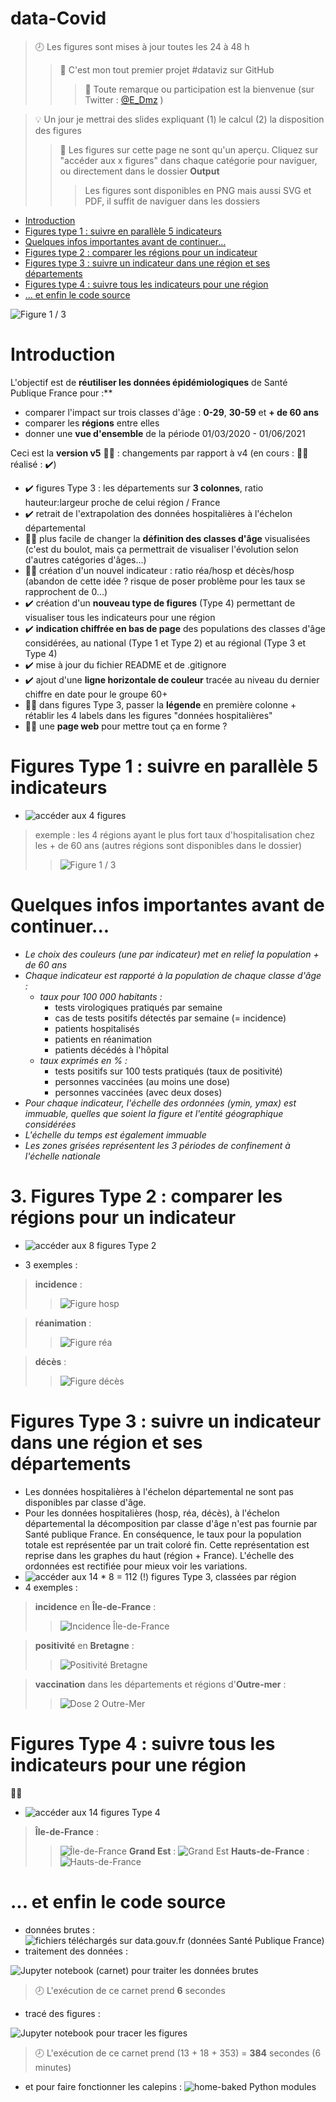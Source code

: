 # data-Covid

>:clock8: Les figures sont mises à jour toutes les 24 à 48 h
>>:hatching_chick: C'est mon tout premier projet #dataviz sur GitHub
>>>:tada: Toute remarque ou participation est la bienvenue (sur Twitter : [@E_Dmz](https://twitter.com/E_Dmz) )

>:bulb: Un jour je mettrai des slides expliquant (1) le calcul (2) la disposition des figures
>>:mag_right: Les figures sur cette page ne sont qu'un aperçu. Cliquez sur "accéder aux x figures" dans chaque catégorie pour naviguer, ou directement dans le dossier **Output**
>>>Les figures sont disponibles en PNG mais aussi SVG et PDF, il suffit de naviguer dans les dossiers

* [Introduction](#intro)
* [Figures type 1 : suivre en parallèle 5 indicateurs](#example2)
* [Quelques infos importantes avant de continuer...](#infos)
* [Figures type 2 : comparer les régions pour un indicateur](#example1)
* [Figures type 3 : suivre un indicateur dans une région et ses départements](#example3)
* [Figures type 4 : suivre tous les indicateurs pour une région](#example4)
* [... et enfin le code source](#example5)

![Figure 1 / 3](/Output/Type1/r%C3%A9gions%201%20sur%203.png)

# Introduction<a name="intro"></a>
L'objectif est de **réutiliser les données épidémiologiques** de Santé Publique France pour :**
* comparer l'impact sur trois classes d'âge : **0-29**, **30-59** et **+ de 60 ans**
* comparer les **régions** entre elles
* donner une **vue d'ensemble** de la période 01/03/2020 - 01/06/2021

Ceci est la **version v5** :construction_worker_man: :
changements par rapport à v4 (en cours : :construction_worker_man: réalisé : :heavy_check_mark:)
* :heavy_check_mark: figures Type 3 : les départements sur **3 colonnes**, ratio hauteur:largeur proche de celui région / France
* :heavy_check_mark: retrait de l'extrapolation des données hospitalières à l'échelon départemental
* :construction_worker_man: plus facile de changer la **définition des classes d'âge** visualisées (c'est du boulot, mais ça permettrait de visualiser l'évolution selon d'autres catégories d'âges...)
* :construction_worker_man: création d'un nouvel indicateur : ratio réa/hosp et décès/hosp (abandon de cette idée ? risque de poser problème pour les taux se rapprochent de 0...)
* :heavy_check_mark: création d'un **nouveau type de figures** (Type 4) permettant de visualiser tous les indicateurs pour une région
* :heavy_check_mark: **indication chiffrée en bas de page** des populations des classes d'âge considérées, au national (Type 1 et Type 2) et au régional (Type 3 et Type 4)
* :heavy_check_mark: mise à jour du fichier README et de .gitignore
* :heavy_check_mark: ajout d'une **ligne horizontale de couleur** tracée au niveau du dernier chiffre en date pour le groupe 60+
* :construction_worker_man: dans figures Type 3, passer la **légende** en première colonne + rétablir les 4 labels dans les figures "données hospitalières"
* :construction_worker_man: une **page web** pour mettre tout ça en forme ? 

# Figures Type 1 : suivre en parallèle 5 indicateurs<a name="example2"></a>

* ![accéder aux 4 figures](/Output/Type1)

>exemple : les 4 régions ayant le plus fort taux d'hospitalisation chez les + de 60 ans (autres régions sont disponibles dans le dossier)
>>![Figure 1 / 3](/Output/Type1/r%C3%A9gions%201%20sur%203.png)

# Quelques infos importantes avant de continuer...<a name="infos"></a>

* _Le choix des couleurs (une par indicateur) met en relief la population + de 60 ans_
* _Chaque indicateur est rapporté à la population de chaque classe d'âge :_
    * _taux pour 100 000 habitants :_
        * tests virologiques pratiqués par semaine
        * cas de tests positifs détectés par semaine (= incidence)
        * patients hospitalisés
        * patients en réanimation
        * patients décédés à l'hôpital
    * _taux exprimés en % :_
        * tests positifs sur 100 tests pratiqués (taux de positivité)
        * personnes vaccinées (au moins une dose)
        * personnes vaccinées (avec deux doses)
* _Pour chaque indicateur, l'échelle des ordonnées (ymin, ymax) est immuable, quelles que soient la figure et l'entité géographique considérées_
* _L'échelle du temps est également immuable_
* _Les zones grisées représentent les 3 périodes de confinement à l'échelle nationale_

# 3. Figures Type 2 : comparer les régions pour un indicateur <a name="example1"></a>

* ![accéder aux 8 figures Type 2](/Output/Type2)

* 3 exemples :
> **incidence** :
>>![Figure hosp](/Output/Type2/fig-incidence.png)

> **réanimation** :
>>![Figure réa](/Output/Type2/fig-rea.png)

> **décès** :
>>![Figure décès](/Output/Type2/fig-deces.png)

# Figures Type 3 : suivre un indicateur dans une région et ses départements<a name="example3"></a>

* Les données hospitalières à l'échelon départemental ne sont pas disponibles par classe d'âge.
* Pour les données hospitalières (hosp, réa, décès), à l'échelon départemental la décomposition par classe d'âge n'est pas fournie par Santé publique France. En conséquence, le taux pour la population totale est représentée par un trait coloré fin. Cette représentation est reprise dans les graphes du haut (région + France). L'échelle des ordonnées est rectifiée pour mieux voir les variations.
* ![accéder aux 14 * 8 = 112 (!) figures Type 3, classées par région](/Output/Type3)
* 4 exemples :

>**incidence** en **Île-de-France** :
>>![Incidence Île-de-France](/Output/Type3/%C3%8Ele-de-France/%C3%8Ele-de-France-incidence.png)

>**positivité** en **Bretagne** :
>>![Positivité Bretagne](/Output/Type3/Bretagne/Bretagne-positivite.png)

>**vaccination** dans les départements et régions d'**Outre-mer** :
>>![Dose 2 Outre-Mer](/Output/Type3/Outre-mer%20(DROM)/Outre-mer%20(DROM)-dose2.png)

# Figures Type 4 : suivre tous les indicateurs pour une région<a name="example4"></a>
:construction_worker_man:
* ![accéder aux 14 figures Type 4](/Output/Type4)
>**Île-de-France** :
>>![Île-de-France](/Output/Type4/%C3%8Ele-de-France.png)
>**Grand Est** :
>>![Grand Est](/Output/Type4/Grand%20Est.png)
>**Hauts-de-France** :
>>![Hauts-de-France](/Output/Type4/Hauts-de-France.png)

# ... et enfin le code source <a name="example5"></a>

* données brutes :
![fichiers téléchargés sur data.gouv.fr (données Santé Publique France)](/Data)
* traitement des données :

![_Jupyter notebook_ (carnet) pour traiter les données brutes](/Code/v4%20Traitement%20des%20donn%C3%A9es.ipynb)
> :clock8: L'exécution de ce carnet prend **6** secondes

* tracé des figures :

![_Jupyter notebook_ pour tracer les figures](/Code/v4%20Trac%C3%A9%20des%20figures.ipynb)
> :clock8: L'exécution de ce carnet prend (13 + 18 + 353) = **384** secondes (6 minutes)

* et pour faire fonctionner les calepins :
![home-baked Python modules](/Code/my_package)
